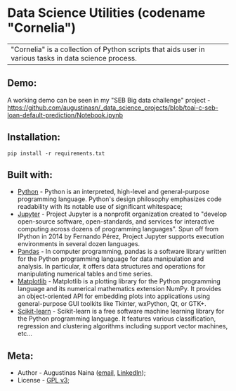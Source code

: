 # Data Science Utilities (codename "Cornelia")
<table>
  <tr>
    <td>
      "Cornelia" is a collection of Python scripts that aids user in various tasks in data science process.
    </td>
  </tr>
</table>

## Demo:
A working demo can be seen in my "SEB Big data challenge" project - https://github.com/augustinasn/_data_science_projects/blob/toai-c-seb-loan-default-prediction/Notebook.ipynb

## Installation:
```
pip install -r requirements.txt
```

## Built with:
- [Python](https://www.python.org) - Python is an interpreted, high-level and general-purpose programming language. Python's design philosophy emphasizes code readability with its notable use of significant whitespace;
- [Jupyter](https://jupyter.org) - Project Jupyter is a nonprofit organization created to "develop open-source software, open-standards, and services for interactive computing across dozens of programming languages". Spun off from IPython in 2014 by Fernando Pérez, Project Jupyter supports execution environments in several dozen languages.
- [Pandas](https://pandas.pydata.org) - In computer programming, pandas is a software library written for the Python programming language for data manipulation and analysis. In particular, it offers data structures and operations for manipulating numerical tables and time series.
- [Matplotlib](https://matplotlib.org) - Matplotlib is a plotting library for the Python programming language and its numerical mathematics extension NumPy. It provides an object-oriented API for embedding plots into applications using general-purpose GUI toolkits like Tkinter, wxPython, Qt, or GTK+.
- [Scikit-learn](https://scikit-learn.org/stable/) - Scikit-learn is a free software machine learning library for the Python programming language. It features various classification, regression and clustering algorithms including support vector machines, etc...

## Meta:
- Author - Augustinas Naina ([email](mailto:augustinasnaina@gmail.com), [LinkedIn](https://www.linkedin.com/in/augustinasn/));
- License - [GPL v3](https://github.com/augustinasn/_data_science_projects/blob/master/LICENSE);
